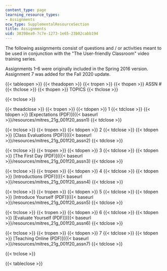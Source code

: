```yaml
---
content_type: page
learning_resource_types:
- Assignments
ocw_type: SupplementalResourceSection
title: Assignments
uid: 38398ea9-7c7e-1273-1e65-23b02cabb194
---
```


The following assignments consist of questions and / or activities meant to be used in conjunction with the "The User-friendly Classroom" video training series.

Assignments 1–6 were originally included in the Spring 2016 version. Assignment 7 was added for the Fall 2020 update.

{{< tableopen >}}
{{< theadopen >}}
{{< tropen >}}
{{< thopen >}}
ASSN #
{{< thclose >}}
{{< thopen >}}
TOPICS
{{< thclose >}}

{{< trclose >}}

{{< theadclose >}}
{{< tropen >}}
{{< tdopen >}}
1
{{< tdclose >}}
{{< tdopen >}}
[Expectations (PDF)]({{< baseurl >}}/resources/mitres_21g_001f20_assn1)
{{< tdclose >}}

{{< trclose >}}
{{< tropen >}}
{{< tdopen >}}
2
{{< tdclose >}}
{{< tdopen >}}
[Class Evaluations (PDF)]({{< baseurl >}}/resources/mitres_21g_001f20_assn2)
{{< tdclose >}}

{{< trclose >}}
{{< tropen >}}
{{< tdopen >}}
3
{{< tdclose >}}
{{< tdopen >}}
[The First Day (PDF)]({{< baseurl >}}/resources/mitres_21g_001f20_assn3)
{{< tdclose >}}

{{< trclose >}}
{{< tropen >}}
{{< tdopen >}}
4
{{< tdclose >}}
{{< tdopen >}}
[Introductions (PDF)]({{< baseurl >}}/resources/mitres_21g_001f20_assn4)
{{< tdclose >}}

{{< trclose >}}
{{< tropen >}}
{{< tdopen >}}
5
{{< tdclose >}}
{{< tdopen >}}
[Introduce Yourself (PDF)]({{< baseurl >}}/resources/mitres_21g_001f20_assn5)
{{< tdclose >}}

{{< trclose >}}
{{< tropen >}}
{{< tdopen >}}
6
{{< tdclose >}}
{{< tdopen >}}
[Evaluate Yourself (PDF)]({{< baseurl >}}/resources/mitres_21g_001f20_assn6)
{{< tdclose >}}

{{< trclose >}}
{{< tropen >}}
{{< tdopen >}}
7
{{< tdclose >}}
{{< tdopen >}}
[Teaching Online (PDF)]({{< baseurl >}}/resources/mitres_21g_001f20_assn7)
{{< tdclose >}}

{{< trclose >}}

{{< tableclose >}}